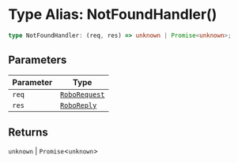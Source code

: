 # Type Alias: NotFoundHandler()

```ts
type NotFoundHandler: (req, res) => unknown | Promise<unknown>;
```

## Parameters

| Parameter | Type |
| ------ | ------ |
| `req` | [`RoboRequest`](Class.RoboRequest.md) |
| `res` | [`RoboReply`](Interface.RoboReply.md) |

## Returns

`unknown` \| `Promise`\<`unknown`\>

